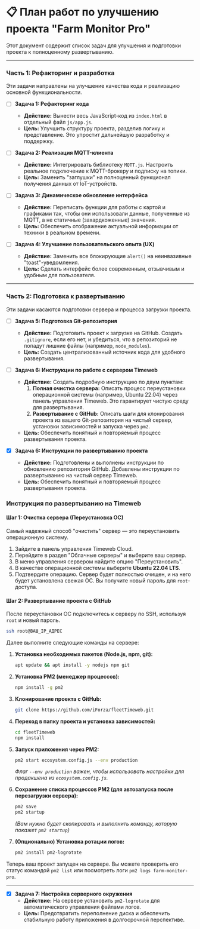 # 📋 План работ по улучшению проекта "Farm Monitor Pro"

Этот документ содержит список задач для улучшения и подготовки проекта к полноценному развертыванию.

---

### **Часть 1: Рефакторинг и разработка**

Эти задачи направлены на улучшение качества кода и реализацию основной функциональности.

-   [ ] **Задача 1: Рефакторинг кода**
    -   **Действие:** Вынести весь JavaScript-код из `index.html` в отдельный файл `js/app.js`.
    -   **Цель:** Улучшить структуру проекта, разделив логику и представление. Это упростит дальнейшую разработку и поддержку.

-   [ ] **Задача 2: Реализация MQTT-клиента**
    -   **Действие:** Интегрировать библиотеку `MQTT.js`. Настроить реальное подключение к MQTT-брокеру и подписку на топики.
    -   **Цель:** Заменить "заглушки" на полноценный функционал получения данных от IoT-устройств.

-   [ ] **Задача 3: Динамическое обновление интерфейса**
    -   **Действие:** Переписать функции для работы с картой и графиками так, чтобы они использовали данные, полученные из MQTT, а не статичные (захардкоженные) значения.
    -   **Цель:** Обеспечить отображение актуальной информации от техники в реальном времени.

-   [ ] **Задача 4: Улучшение пользовательского опыта (UX)**
    -   **Действие:** Заменить все блокирующие `alert()` на неинвазивные "toast"-уведомления.
    -   **Цель:** Сделать интерфейс более современным, отзывчивым и удобным для пользователя.

---

### **Часть 2: Подготовка к развертыванию**

Эти задачи касаются подготовки сервера и процесса загрузки проекта.

-   [ ] **Задача 5: Подготовка Git-репозитория**
    -   **Действие:** Подготовить проект к загрузке на GitHub. Создать `.gitignore`, если его нет, и убедиться, что в репозиторий не попадут лишние файлы (например, `node_modules`).
    -   **Цель:** Создать централизованный источник кода для удобного развертывания.

-   [ ] **Задача 6: Инструкции по работе с сервером Timeweb**
    -   **Действие:** Создать подробную инструкцию по двум пунктам:
        1.  **Полная очистка сервера:** Описать процесс переустановки операционной системы (например, Ubuntu 22.04) через панель управления Timeweb. Это гарантирует чистую среду для развертывания.
        2.  **Развертывание с GitHub:** Описать шаги для клонирования проекта из вашего Git-репозитория на чистый сервер, установки зависимостей и запуска через `pm2`.
    -   **Цель:** Обеспечить понятный и повторяемый процесс развертывания проекта.

-   [x] **Задача 6: Инструкции по развертыванию проекта**

    -   **Действие:** Подготовлены и выполнены инструкции по обновлению репозитория GitHub. Добавлены инструкции по развертыванию на чистый сервер Timeweb.
    -   **Цель:** Обеспечить понятный и повторяемый процесс развертывания проекта.

### **Инструкция по развертыванию на Timeweb**

#### **Шаг 1: Очистка сервера (Переустановка ОС)**

Самый надежный способ "очистить" сервер — это переустановить операционную систему.

1.  Зайдите в панель управления Timeweb Cloud.
2.  Перейдите в раздел "Облачные серверы" и выберите ваш сервер.
3.  В меню управления сервером найдите опцию "Переустановить".
4.  В качестве операционной системы выберите **Ubuntu 22.04 LTS**.
5.  Подтвердите операцию. Сервер будет полностью очищен, и на него будет установлена свежая ОС. Вы получите новый пароль для `root`-доступа.

#### **Шаг 2: Развертывание проекта с GitHub**

После переустановки ОС подключитесь к серверу по SSH, используя `root` и новый пароль.

```bash
ssh root@ВАШ_IP_АДРЕС
```

Далее выполните следующие команды на сервере:

1.  **Установка необходимых пакетов (Node.js, npm, git):**
    ```bash
    apt update && apt install -y nodejs npm git
    ```

2.  **Установка PM2 (менеджер процессов):**
    ```bash
    npm install -g pm2
    ```

3.  **Клонирование проекта с GitHub:**
    ```bash
    git clone https://github.com/iForza/fleetTimeweb.git
    ```

4.  **Переход в папку проекта и установка зависимостей:**
    ```bash
    cd fleetTimeweb
    npm install
    ```

5.  **Запуск приложения через PM2:**
    ```bash
    pm2 start ecosystem.config.js --env production
    ```
    *Флаг `--env production` важен, чтобы использовать настройки для продакшена из `ecosystem.config.js`.*

6.  **Сохранение списка процессов PM2 (для автозапуска после перезагрузки сервера):**
    ```bash
    pm2 save
    pm2 startup
    ```
    *(Вам нужно будет скопировать и выполнить команду, которую покажет `pm2 startup`)*

7.  **(Опционально) Установка ротации логов:**
    ```bash
    pm2 install pm2-logrotate
    ```

Теперь ваш проект запущен на сервере. Вы можете проверить его статус командой `pm2 list` или посмотреть логи `pm2 logs farm-monitor-pro`.

---

-   [x] **Задача 7: Настройка серверного окружения**
    -   **Действие:** На сервере установить `pm2-logrotate` для автоматического управления файлами логов.
    -   **Цель:** Предотвратить переполнение диска и обеспечить стабильную работу приложения в долгосрочной перспективе. 